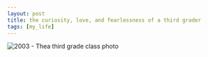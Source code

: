 ```yaml
---
layout: post
title: the curiosity, love, and fearlessness of a third grader
tags: [my_life]
---
```

![2003 - Thea third grade class photo](../../../../images/babbyphoto.jpg)

